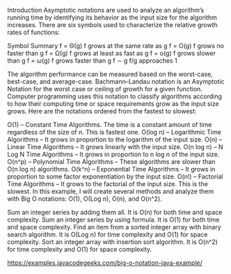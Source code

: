 Introduction
Asymptotic notations are used to analyze an algorithm’s running time by identifying its behavior as the input size for the algorithm increases. There are six symbols used to characterize the relative growth rates of functions:

Symbol	Summary
f = Θ(g)	f grows at the same rate as g
f = O(g)	f grows no faster than g
f = Ω(g)	f grows at least as fast as g
f = o(g)	f grows slower than g
f = ω(g)	f grows faster than g
f ∼ g	f/g approaches 1
 

The algorithm performance can be measured based on the worst-case, best-case, and average-case. Bachmann–Landau notation is an Asymptotic Notation for the worst case or ceiling of growth for a given function. Computer programming uses this notation to classify algorithms according to how their computing time or space requirements grow as the input size grows. Here are the notations ordered from the fastest to slowest:

O(1) – Constant Time Algorithms. The time is a constant amount of time regardless of the size of n. This is fastest one.
O(log n) – Logarithmic Time Algorithms – It grows in proportion to the logarithm of the input size.
O(n) – Linear Time Algorithms – It grows linearly with the input size.
O(n log n) – N Log N Time Algorithms – It grows in proportion to n log n of the input size.
O(n^p) – Polynomial Time Algorithms – These algorithms are slower than O(n log n) algorithms.
O(k^n) – Exponential Time Algorithms – It grows in proportion to some factor exponentiation by the input size.
O(n!) – Factorial Time Algorithms – It grows to the factorial of the input size. This is the slowest.
In this example, I will create several methods and analyze them with Big O notations: O(1), O(Log n), O(n), and O(n^2).

Sum an integer series by adding them all. It is O(n) for both time and space complexity.
Sum an integer series by using formula. It is O(1) for both time and space complexity.
Find an item from a sorted integer array with binary search algorithm. It is O(Log n) for time complexity and O(1) for space complexity.
Sort an integer array with insertion sort algorithm. It is O(n^2) for time complexity and O(1) for space complexity.


https://examples.javacodegeeks.com/big-o-notation-java-example/
